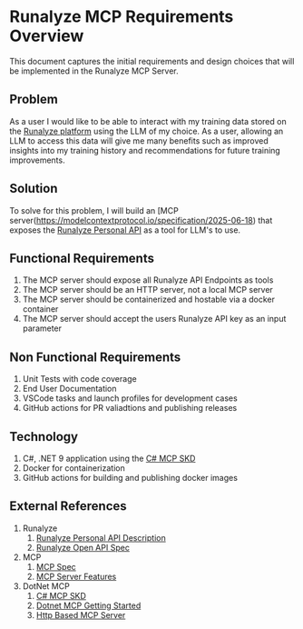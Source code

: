# Runalyze MCP Requirements Overview

This document captures the initial requirements and design choices that will be implemented in the Runalyze MCP Server.

## Problem

As a user I would like to be able to interact with my training data stored on the [Runalyze platform](https://runalyze.com) using the LLM of my choice.  As a user, allowing an LLM to access this data will give me many benefits such as improved insights into my training history and recommendations for future training improvements.

## Solution

To solve for this problem, I will build an [MCP server(https://modelcontextprotocol.io/specification/2025-06-18) that exposes the [Runalyze Personal API](https://runalyze.com/help/article/personal-api?_locale=de) as a tool for LLM's to use.

## Functional Requirements

1. The MCP server should expose all Runalyze API Endpoints as tools
2. The MCP server should be an HTTP server, not a local MCP server
3. The MCP server should be containerized and hostable via a docker container
4. The MCP server should accept the users Runalyze API key as an input parameter

## Non Functional Requirements

1. Unit Tests with code coverage
2. End User Documentation
3. VSCode tasks and launch profiles for development cases
4. GitHub actions for PR valiadtions and publishing releases

## Technology

1. C#, .NET 9 application using the [C# MCP SKD](https://github.com/modelcontextprotocol/csharp-sdk)
2. Docker for containerization
3. GitHub actions for building and publishing docker images

## External References

1. Runalyze
    1. [Runalyze Personal API Description](https://runalyze.com/help/article/personal-api?_locale=de)
    2. [Runalyze Open API Spec](https://runalyze.com/doc/api/premium)
2. MCP
    1. [MCP Spec](https://modelcontextprotocol.io/specification/2025-06-18)
    2. [MCP Server Features](https://modelcontextprotocol.io/specification/2025-06-18/server/index)
3. DotNet MCP
    1. [C# MCP SKD](https://github.com/modelcontextprotocol/csharp-sdk)
    2. [Dotnet MCP Getting Started](https://learn.microsoft.com/en-us/dotnet/ai/get-started-mcp)
    3. [Http Based MCP Server](https://github.com/modelcontextprotocol/csharp-sdk/blob/main/src/ModelContextProtocol.AspNetCore/README.md)


